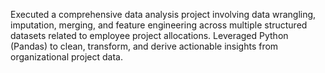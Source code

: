 Executed a comprehensive data analysis project involving data wrangling, imputation, merging, and feature engineering across multiple structured datasets related to employee project allocations. Leveraged Python (Pandas) to clean, transform, and derive actionable insights from organizational project data.
